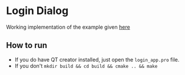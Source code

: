 # Login Dialog

Working implementation of the example given [here](https://wiki.qt.io/User_Login_Dialog)

## How to run

- If you do have QT creator installed, just open the `login_app.pro` file.
- If you don't `mkdir build && cd build && cmake .. && make`
